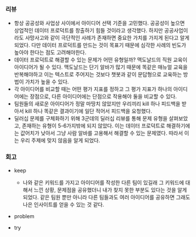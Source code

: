 ### 리뷰
- 항상 공공성와 사업상 사이에서 아이디어 선택 기준을 고민했다. 공공성이 높으면 상업적인 데이터 프로덕트를 창출하기 힘들 것이라고 생각했다.
  하지만 공공사업이라도 사망사고와 같이 극단적인 사례가 존재하면 중요한 가치를 가지게 된다고 알게 되었다.
  다만 데이터 프로덕트를 만드는 것이 목표기 때문에 심각한 사례의 빈도가 높아야 한다는 점도 고려해야한다.
- 데이터 프로덕트로 해결할 수 있는 문제가 어떤 유형일까? 맥도날드의 직원 교육이 아이디어가 될 수 있다.
  맥도날드는 단기 알바가 많기 때문에 똑같은 매뉴얼 교육을 반복해야하고 이는 텍스트로 주어지는 것보다 챗봇과 같이 문답형으로 교육하는 방법이 가치가 높을 수 있다.
- 각 아이디어를 비교할 때는 어떤 평가 지표를 정하고 그 평가 지표가 하나의 아이디어에는 장점으로, 다른 아이디어에는 단점으로 작용해야 둘을 비교할 수 있다.
- 팀원들의 새로운 아이디어가 정말 마땅치 않았지만 우리끼리 kill 하나 피드백을 받아서 kill 하나 똑같은 결과이기에 일단 적어서 피드백을 요청했다.
- 딜러십 문제를 구체화하기 위해 3군데의 딜러십 리뷰를 통해 문제 유형을 살펴보았고, 존재하는 유형이 5-6가지밖에 되지 않았다.
  이는 데이터 프로덕트로 해결하기에는 값어치가 낮아서 그냥 사람 알바를 고용해서 해결할 수 있는 문제였다. 따라서 이는 우리 주제에 맞지 않음을 알게 되었다.
  

### 회고
- keep
  - 나와 같은 키워드를 가지고 아이디어를 작성한 다른 팀이 있길래 그 키워드에 대해서 느낀 상황, 문제점을 공유했더니 내가 찾지 못한 부분도 있다는 것을 알게되었다.
    같은 팀원 뿐만 아니라 다른 팀들과도 여러 아이디어를 공유하면 그래도 나은 인사이트를 얻을 수 있는 것 같다.
- problem

- try
